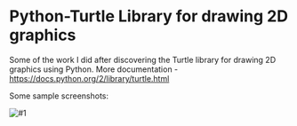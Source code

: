 # Python-Turtle Library for drawing 2D graphics
Some of the work I did after discovering the Turtle library for drawing 2D graphics using Python.
More documentation - https://docs.python.org/2/library/turtle.html

Some sample screenshots: 

![#1](https://postimg.org/image/qgsr8c95p/ "#1")

